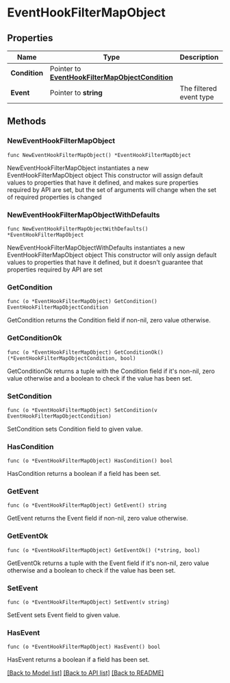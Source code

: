 # EventHookFilterMapObject

## Properties

Name | Type | Description | Notes
------------ | ------------- | ------------- | -------------
**Condition** | Pointer to [**EventHookFilterMapObjectCondition**](EventHookFilterMapObjectCondition.md) |  | [optional] 
**Event** | Pointer to **string** | The filtered event type | [optional] 

## Methods

### NewEventHookFilterMapObject

`func NewEventHookFilterMapObject() *EventHookFilterMapObject`

NewEventHookFilterMapObject instantiates a new EventHookFilterMapObject object
This constructor will assign default values to properties that have it defined,
and makes sure properties required by API are set, but the set of arguments
will change when the set of required properties is changed

### NewEventHookFilterMapObjectWithDefaults

`func NewEventHookFilterMapObjectWithDefaults() *EventHookFilterMapObject`

NewEventHookFilterMapObjectWithDefaults instantiates a new EventHookFilterMapObject object
This constructor will only assign default values to properties that have it defined,
but it doesn't guarantee that properties required by API are set

### GetCondition

`func (o *EventHookFilterMapObject) GetCondition() EventHookFilterMapObjectCondition`

GetCondition returns the Condition field if non-nil, zero value otherwise.

### GetConditionOk

`func (o *EventHookFilterMapObject) GetConditionOk() (*EventHookFilterMapObjectCondition, bool)`

GetConditionOk returns a tuple with the Condition field if it's non-nil, zero value otherwise
and a boolean to check if the value has been set.

### SetCondition

`func (o *EventHookFilterMapObject) SetCondition(v EventHookFilterMapObjectCondition)`

SetCondition sets Condition field to given value.

### HasCondition

`func (o *EventHookFilterMapObject) HasCondition() bool`

HasCondition returns a boolean if a field has been set.

### GetEvent

`func (o *EventHookFilterMapObject) GetEvent() string`

GetEvent returns the Event field if non-nil, zero value otherwise.

### GetEventOk

`func (o *EventHookFilterMapObject) GetEventOk() (*string, bool)`

GetEventOk returns a tuple with the Event field if it's non-nil, zero value otherwise
and a boolean to check if the value has been set.

### SetEvent

`func (o *EventHookFilterMapObject) SetEvent(v string)`

SetEvent sets Event field to given value.

### HasEvent

`func (o *EventHookFilterMapObject) HasEvent() bool`

HasEvent returns a boolean if a field has been set.


[[Back to Model list]](../README.md#documentation-for-models) [[Back to API list]](../README.md#documentation-for-api-endpoints) [[Back to README]](../README.md)


